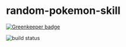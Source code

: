 # random-pokemon-skill

[![Greenkeeper badge](https://badges.greenkeeper.io/ScottBouloutian/random-pokemon-skill.svg)](https://greenkeeper.io/)

![build status](https://travis-ci.org/ScottBouloutian/random-pokemon-skill.svg?branch=master)
